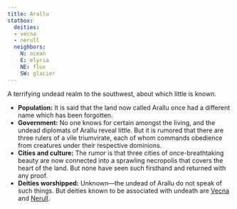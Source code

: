 ```yaml
---
title: Arallu
statbox:
  deities:
  - vecna
  - nerull
  neighbors:
    N: ocean
    E: elyria
    NE: flux
    SW: glacier
---
```

A terrifying undead realm to the southwest, about which little is known.

* **Population:** It is said that the land now called Arallu once had a different name which has been forgotten.
* **Government:** No one knows for certain amongst the living, and the undead diplomats of Arallu reveal little. But it is rumored that there are three rulers of a vile triumvirate, each of whom commands obedience from creatures under their respective dominions.
* **Cities and culture:** The rumor is that three cities of once-breathtaking beauty are now connected into a sprawling necropolis that covers the heart of the land. But none have seen such firsthand and returned with any proof.
* **Deities worshipped:** Unknown—the undead of Arallu do not speak of such things. But deities known to be associated with undeath are [Vecna](../dossiers/vecna) and [Nerull](../dossiers/nerull).
